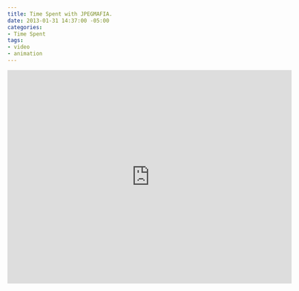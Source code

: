 ```yaml
---
title: Time Spent with JPEGMAFIA.
date: 2013-01-31 14:37:00 -05:00
categories:
- Time Spent
tags:
- video
- animation
---
```


<div class="video-standard">
<iframe src="https://player.vimeo.com/video/254167115" width="640" height="480" frameborder="0" webkitallowfullscreen mozallowfullscreen allowfullscreen></iframe>
</div>
